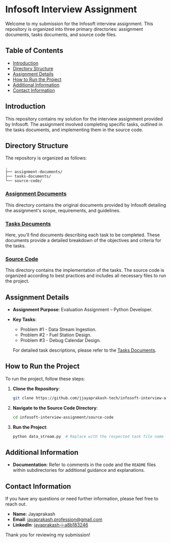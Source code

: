 # Infosoft Interview Assignment

Welcome to my submission for the Infosoft interview assignment. This repository is organized into three primary directories: assignment documents, tasks documents, and source code files.

## Table of Contents

- [Introduction](#introduction)
- [Directory Structure](#directory-structure)
- [Assignment Details](#assignment-details)
- [How to Run the Project](#how-to-run-the-project)
- [Additional Information](#additional-information)
- [Contact Information](#contact-information)

## Introduction

This repository contains my solution for the interview assignment provided by Infosoft. The assignment involved completing specific tasks, outlined in the tasks documents, and implementing them in the source code.

## Directory Structure

The repository is organized as follows:

```plaintext
.
├── assignment-documents/
├── tasks-documents/
└── source-code/
```

### [Assignment Documents](./assignment-documents/)

This directory contains the original documents provided by Infosoft detailing the assignment's scope, requirements, and guidelines.

### [Tasks Documents](./tasks-documents/)

Here, you'll find documents describing each task to be completed. These documents provide a detailed breakdown of the objectives and criteria for the tasks.

### [Source Code](./source-code/)

This directory contains the implementation of the tasks. The source code is organized according to best practices and includes all necessary files to run the project.

## Assignment Details

- **Assignment Purpose**: Evaluation Assignment – Python Developer.
- **Key Tasks**:
  - Problem #1 - Data Stream Ingestion.
  - Problem #2 - Fuel Station Design.
  - Problem #3 - Debug Calendar Design.
  
  For detailed task descriptions, please refer to the [Tasks Documents](./tasks-documents/).

## How to Run the Project

To run the project, follow these steps:

1. **Clone the Repository**:
    ```bash
    git clone https://github.com/jjayaprakash-tech/infosoft-interview-assignment.git
    ```
2. **Navigate to the Source Code Directory**:
    ```bash
    cd infosoft-interview-assignment/source-code
    ```

4. **Run the Project**:
    ```bash
    python data_stream.py  # Replace with the respected task file name
    ```

## Additional Information

- **Documentation**: Refer to comments in the code and the `README` files within subdirectories for additional guidance and explanations.

## Contact Information

If you have any questions or need further information, please feel free to reach out.

- **Name**: Jayaprakash
- **Email**: jayaprakash.profession@gmail.com
- **LinkedIn**: [jayaprakash-j-a8b183246](https://www.linkedin.com/in/jayaprakash-j-a8b183246/)

Thank you for reviewing my submission!
